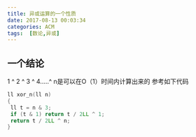 ```yaml
---
title: 异或运算的一个性质
date: 2017-08-13 00:03:34
categories: ACM
tags:  [数论,异或]
---
```


## 一个结论
1 ^ 2 ^ 3 ^ 4.....^ n是可以在O（1）时间内计算出来的
参考如下代码
```c++
ll xor_n(ll n)
{
 ll t = n & 3;
 if (t & 1) return t / 2LL ^ 1;
 return t / 2LL ^ n;
}
```